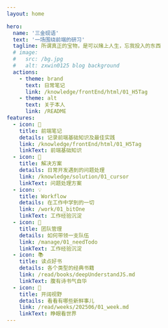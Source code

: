 ```yaml
---
layout: home

hero:
  name: '三金砚语'
  text: '一场围绕前端的研习'
  tagline: 所谓真正的宝物，是可以赌上人生，忘我投入的东西
  # image:
  #   src: /bg.jpg
  #   alt: zxwin0125 blog background
  actions:
    - theme: brand
      text: 日常笔记
      link: /knowledge/frontEnd/html/01_H5Tag
    - theme: alt
      text: 关于本人
      link: /README
features:
  - icon: 📖
    title: 前端笔记
    details: 记录前端基础知识及最佳实践
    link: /knowledge/frontEnd/html/01_H5Tag
    linkText: 前端基础知识
  - icon: 🥳
    title: 解决方案
    details: 日常开发遇到的问题处理
    link: /knowledge/solution/01_cursor
    linkText: 问题处理方案
  - icon: 💡
    title: Workflow
    details: 在工作中学到的一切
    link: /work/01_bitOne
    linkText: 工作经验沉淀
  - icon: 🚩
    title: 团队管理
    details: 如何带领一支队伍
    link: /manage/01_needTodo
    linkText: 工作经验沉淀
  - icon: 📚
    title: 读点好书
    details: 各个类型的经典书籍
    link: /read/books/deepUnderstandJS.md
    linkText: 腹有诗书气自华
  - icon: 👀
    title: 开阔视野
    details: 看看有哪些新鲜事儿
    link: /read/weeks/202506/01_week.md
    linkText: 睁眼看世界
---
```

